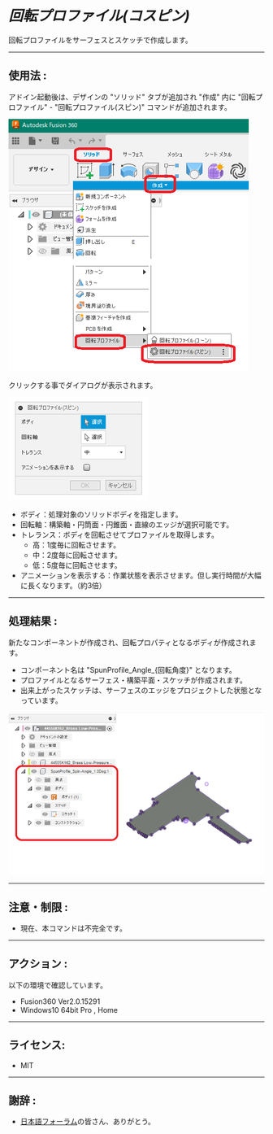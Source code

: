 # ***回転プロファイル(コスピン)***

回転プロファイルをサーフェスとスケッチで作成します。

---

## **使用法** :

アドイン起動後は、デザインの "ソリッド" タブが追加され "作成" 内に "回転プロファイル" - "回転プロファイル(スピン)" コマンドが追加されます。

![Alt text](./resources_readme/menu_jpn.png)

クリックする事でダイアログが表示されます。

![Alt text](./resources_readme/dialog_jpn.png)

+ ボディ：処理対象のソリッドボディを指定します。
+ 回転軸：構築軸・円筒面・円錐面・直線のエッジが選択可能です。
+ トレランス：ボディを回転させてプロファイルを取得します。
  + 高：1度毎に回転させます。
  + 中：2度毎に回転させます。
  + 低：5度毎に回転させます。
+ アニメーションを表示する：作業状態を表示させます。但し実行時間が大幅に長くなります。（約3倍）

---

## **処理結果** :

新たなコンポーネントが作成され、回転プロパティとなるボディが作成されます。

+ コンポーネント名は "SpunProfile_Angle_{回転角度}" となります。
 + プロファイルとなるサーフェス・構築平面・スケッチが作成されます。
 + 出来上がったスケッチは、サーフェスのエッジをプロジェクトした状態となっています。

![Alt text](./resources_readme/res_jpn.png)

---

## **注意・制限** :

+ 現在、本コマンドは不完全です。

---

## **アクション** :

以下の環境で確認しています。

- Fusion360 Ver2.0.15291
- Windows10 64bit Pro , Home

---

## **ライセンス**:
- MIT

---

## **謝辞** :

- [日本語フォーラム](https://forums.autodesk.com/t5/fusion-360-ri-ben-yu/bd-p/707)の皆さん、ありがとう。
